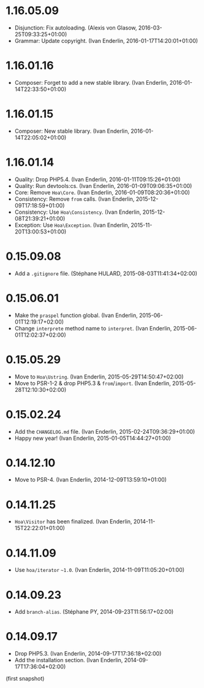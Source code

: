 # 1.16.05.09

  * Disjunction: Fix autoloading. (Alexis von Glasow, 2016-03-25T09:33:25+01:00)
  * Grammar: Update copyright. (Ivan Enderlin, 2016-01-17T14:20:01+01:00)

# 1.16.01.16

  * Composer: Forget to add a new stable library. (Ivan Enderlin, 2016-01-14T22:33:50+01:00)

# 1.16.01.15

  * Composer: New stable library. (Ivan Enderlin, 2016-01-14T22:05:02+01:00)

# 1.16.01.14

  * Quality: Drop PHP5.4. (Ivan Enderlin, 2016-01-11T09:15:26+01:00)
  * Quality: Run devtools:cs. (Ivan Enderlin, 2016-01-09T09:06:35+01:00)
  * Core: Remove `Hoa\Core`. (Ivan Enderlin, 2016-01-09T08:20:36+01:00)
  * Consistency: Remove `from` calls. (Ivan Enderlin, 2015-12-09T17:18:59+01:00)
  * Consistency: Use `Hoa\Consistency`. (Ivan Enderlin, 2015-12-08T21:39:21+01:00)
  * Exception: Use `Hoa\Exception`. (Ivan Enderlin, 2015-11-20T13:00:53+01:00)

# 0.15.09.08

  * Add a `.gitignore` file. (Stéphane HULARD, 2015-08-03T11:41:34+02:00)

# 0.15.06.01

  * Make the `praspel` function global. (Ivan Enderlin, 2015-06-01T12:19:17+02:00)
  * Change `interprete` method name to `interpret`. (Ivan Enderlin, 2015-06-01T12:02:37+02:00)

# 0.15.05.29

  * Move to `Hoa\Ustring`. (Ivan Enderlin, 2015-05-29T14:50:47+02:00)
  * Move to PSR-1-2 & drop PHP5.3 & `from`/`import`. (Ivan Enderlin, 2015-05-28T12:10:30+02:00)

# 0.15.02.24

  * Add the `CHANGELOG.md` file. (Ivan Enderlin, 2015-02-24T09:36:29+01:00)
  * Happy new year! (Ivan Enderlin, 2015-01-05T14:44:27+01:00)

# 0.14.12.10

  * Move to PSR-4. (Ivan Enderlin, 2014-12-09T13:59:10+01:00)

# 0.14.11.25

  * `Hoa\Visitor` has been finalized. (Ivan Enderlin, 2014-11-15T22:22:01+01:00)

# 0.14.11.09

  * Use `hoa/iterator` `~1.0`. (Ivan Enderlin, 2014-11-09T11:05:20+01:00)

# 0.14.09.23

  * Add `branch-alias`. (Stéphane PY, 2014-09-23T11:56:17+02:00)

# 0.14.09.17

  * Drop PHP5.3. (Ivan Enderlin, 2014-09-17T17:36:18+02:00)
  * Add the installation section. (Ivan Enderlin, 2014-09-17T17:36:04+02:00)

(first snapshot)
